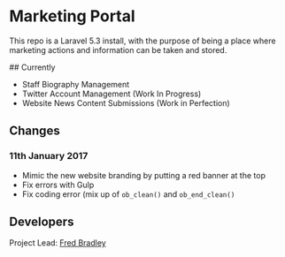 # Marketing Portal
This repo is a Laravel 5.3 install, with the purpose of being a place where marketing actions and information can be taken and stored. 

## Currently
 - Staff Biography Management
 - Twitter Account Management (Work In Progress)
 - Website News Content Submissions (Work in Perfection)
 
## Changes
### 11th January 2017
- Mimic the new website branding by putting a red banner at the top
- Fix errors with Gulp
- Fix coding error (mix up of `ob_clean()` and `ob_end_clean()`
 
## Developers
Project Lead: <a href="http://twitter.com/fredbradley">Fred Bradley</a>
